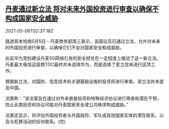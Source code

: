 <!--1620270062000-->
[丹麦通过新立法 将对未来外国投资进行审查以确保不构成国家安全威胁](https://cn.reuters.com/article/denmark-legislation-foreign-investors-05-idCNKBS2CN06U)
------

<div><i>2021-05-06T02:37:18Z</i></div><p>路透哥本哈根5月5日 - 丹麦商务部周三表示，该国议员已通过立法，允许对未来的外国投资进行审查，以确保它们不会对国家安全构成威胁。</p><p>此前华为竞标建设丹麦5G网络引发的安全担忧在一定程度上推动了这一新立法。丹麦最大电信运营商TDC最终并未选择华为，而是选择了爱立信来进行这项工作。</p><p>根据新立法，对国防、信息技术和关键基础设施的投资将进行审查。该立法并未提及中国。</p><p>法案称：“该法案旨在通过对外来直接投资和特殊经济协议进行筛查和潜在干预，防止此类投资和协议可能对丹麦国家安全或公共秩序构成威胁。”</p><p>法案还显示，将评估外国投资者与外国政府、军队或其他国家实体的潜在联系，以及与犯罪活动的任何联系。(完)</p>
